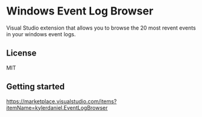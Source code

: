 ﻿# Windows Event Log Browser

Visual Studio extension that allows you to browse the 20 most revent events in your windows event logs. 

## License

MIT

## Getting started

https://marketplace.visualstudio.com/items?itemName=kylerdaniel.EventLogBrowser

